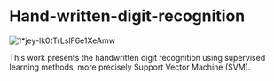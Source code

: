 # Hand-written-digit-recognition

![1*jey-lk0tTrLslF6e1XeAmw](https://user-images.githubusercontent.com/105945382/223334423-66f46745-3710-4e9d-9204-f612eff55f28.jpg)


This work presents the handwritten digit recognition using supervised learning methods, more precisely Support Vector Machine (SVM).
